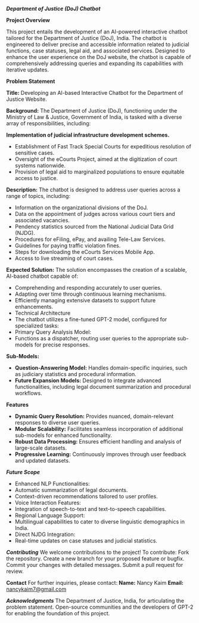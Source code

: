 _**Department of Justice (DoJ) Chatbot**_

**Project Overview**

This project entails the development of an AI-powered interactive chatbot tailored for the Department of Justice (DoJ), India. The chatbot is engineered to deliver precise and accessible information related to judicial functions, case statuses, legal aid, and associated services. Designed to enhance the user experience on the DoJ website, the chatbot is capable of comprehensively addressing queries and expanding its capabilities with iterative updates.

**Problem Statement**

**Title:** Developing an AI-based Interactive Chatbot for the Department of Justice Website.

**Background:**
The Department of Justice (DoJ), functioning under the Ministry of Law & Justice, Government of India, is tasked with a diverse array of responsibilities, including:

**Implementation of judicial infrastructure development schemes.**
- Establishment of Fast Track Special Courts for expeditious resolution of sensitive cases.
- Oversight of the eCourts Project, aimed at the digitization of court systems nationwide.
- Provision of legal aid to marginalized populations to ensure equitable access to justice.

**Description:** The chatbot is designed to address user queries across a range of topics, including:
- Information on the organizational divisions of the DoJ.
- Data on the appointment of judges across various court tiers and associated vacancies.
- Pendency statistics sourced from the National Judicial Data Grid (NJDG).
- Procedures for eFiling, ePay, and availing Tele-Law Services.
- Guidelines for paying traffic violation fines.
- Steps for downloading the eCourts Services Mobile App.
- Access to live streaming of court cases.

**Expected Solution:** The solution encompasses the creation of a scalable, AI-based chatbot capable of:
- Comprehending and responding accurately to user queries.
- Adapting over time through continuous learning mechanisms.
- Efficiently managing extensive datasets to support future enhancements.
- Technical Architecture
- The chatbot utilizes a fine-tuned GPT-2 model, configured for specialized tasks:
- Primary Query Analysis Model:
- Functions as a dispatcher, routing user queries to the appropriate sub-models for precise responses.

**Sub-Models:**
- **Question-Answering Model:** Handles domain-specific inquiries, such as judiciary statistics and procedural information.
- **Future Expansion Models:** Designed to integrate advanced functionalities, including legal document summarization and procedural workflows.

**Features**
- **Dynamic Query Resolution:** Provides nuanced, domain-relevant responses to diverse user queries.
- **Modular Scalability:** Facilitates seamless incorporation of additional sub-models for enhanced functionality.
- **Robust Data Processing:** Ensures efficient handling and analysis of large-scale datasets.
- **Progressive Learning:** Continuously improves through user feedback and updated datasets.


_**Future Scope**_
- Enhanced NLP Functionalities:
- Automatic summarization of legal documents.
- Context-driven recommendations tailored to user profiles.
- Voice Interaction Features:
- Integration of speech-to-text and text-to-speech capabilities.
- Regional Language Support:
- Multilingual capabilities to cater to diverse linguistic demographics in India.
- Direct NJDG Integration:
- Real-time updates on case statuses and judicial statistics.

_**Contributing**_
We welcome contributions to the project! To contribute:
Fork the repository.
Create a new branch for your proposed feature or bugfix.
Commit your changes with detailed messages.
Submit a pull request for review.


**Contact**
For further inquiries, please contact:
**Name:** Nancy Kaim
**Email:** nancykaim7@gmail.com

_**Acknowledgments**_
The Department of Justice, India, for articulating the problem statement.
Open-source communities and the developers of GPT-2 for enabling the foundation of this project.

